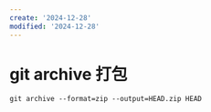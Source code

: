 ```yaml
---
create: '2024-12-28'
modified: '2024-12-28'
---
```


# git archive 打包

```shell
git archive --format=zip --output=HEAD.zip HEAD
```